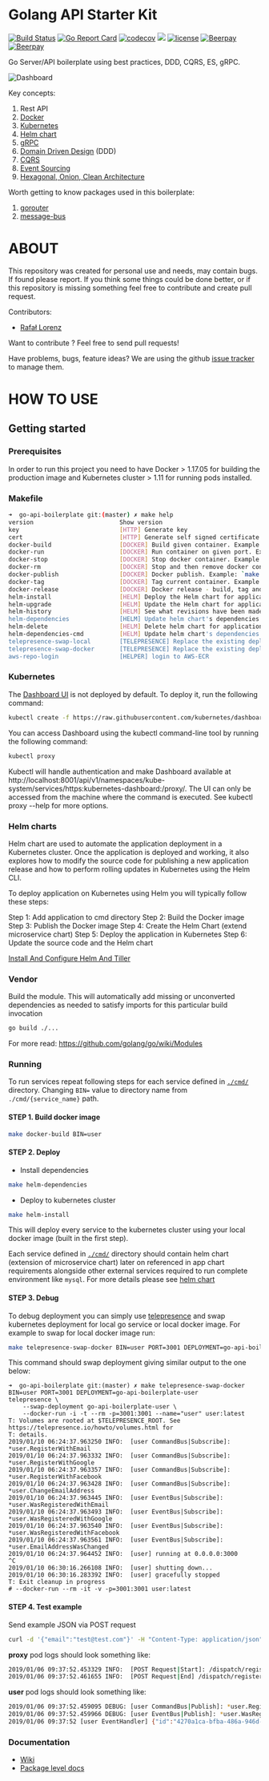 Golang API Starter Kit
================
[![Build Status](https://travis-ci.org/vardius/go-api-boilerplate.svg?branch=master)](https://travis-ci.org/vardius/go-api-boilerplate)
[![Go Report Card](https://goreportcard.com/badge/github.com/vardius/go-api-boilerplate)](https://goreportcard.com/report/github.com/vardius/go-api-boilerplate)
[![codecov](https://codecov.io/gh/vardius/go-api-boilerplate/branch/master/graph/badge.svg)](https://codecov.io/gh/vardius/go-api-boilerplate)
[![](https://godoc.org/github.com/vardius/go-api-boilerplate?status.svg)](http://godoc.org/github.com/vardius/go-api-boilerplate)
[![license](https://img.shields.io/github/license/mashape/apistatus.svg)](https://github.com/vardius/go-api-boilerplate/blob/master/LICENSE.md)
[![Beerpay](https://beerpay.io/vardius/go-api-boilerplate/badge.svg?style=beer-square)](https://beerpay.io/vardius/go-api-boilerplate)
[![Beerpay](https://beerpay.io/vardius/go-api-boilerplate/make-wish.svg?style=flat-square)](https://beerpay.io/vardius/go-api-boilerplate?focus=wish)

Go Server/API boilerplate using best practices, DDD, CQRS, ES, gRPC.

![Dashboard](../master/.github/kubernetes-dashboard.png)

Key concepts:
1. Rest API
2. [Docker](https://www.docker.com/what-docker)
3. [Kubernetes](https://kubernetes.io/)
4. [Helm chart](https://helm.sh/)
5. [gRPC](https://grpc.io/docs/)
6. [Domain Driven Design](https://en.wikipedia.org/wiki/Domain-driven_design)  (DDD)
7. [CQRS](https://martinfowler.com/bliki/CQRS.html)
8. [Event Sourcing](https://martinfowler.com/eaaDev/EventSourcing.html)
9. [Hexagonal, Onion, Clean Architecture](https://herbertograca.com/2017/11/16/explicit-architecture-01-ddd-hexagonal-onion-clean-cqrs-how-i-put-it-all-together/)

Worth getting to know packages used in this boilerplate:
1. [gorouter](https://github.com/vardius/gorouter)
2. [message-bus](https://github.com/vardius/message-bus)

ABOUT
==================================================
This repository was created for personal use and needs, may contain bugs. If found please report. If you think some things could be done better, or if this repository is missing something feel free to contribute and create pull request.

Contributors:

* [Rafał Lorenz](http://rafallorenz.com)

Want to contribute ? Feel free to send pull requests!

Have problems, bugs, feature ideas?
We are using the github [issue tracker](https://github.com/vardius/go-api-boilerplate/issues) to manage them.

HOW TO USE
==================================================

## Getting started
### Prerequisites
In order to run this project you need to have Docker > 1.17.05 for building the production image and Kubernetes cluster > 1.11 for running pods installed.
### Makefile
```bash
➜  go-api-boilerplate git:(master) ✗ make help
version                        Show version
key                            [HTTP] Generate key
cert                           [HTTP] Generate self signed certificate
docker-build                   [DOCKER] Build given container. Example: `make docker-build BIN=user`
docker-run                     [DOCKER] Run container on given port. Example: `make docker-run BIN=user PORT=3000`
docker-stop                    [DOCKER] Stop docker container. Example: `make docker-stop BIN=user`
docker-rm                      [DOCKER] Stop and then remove docker container. Example: `make docker-rm BIN=user`
docker-publish                 [DOCKER] Docker publish. Example: `make docker-publish BIN=user REGISTRY=https://your-registry.com`
docker-tag                     [DOCKER] Tag current container. Example: `make docker-tag BIN=user REGISTRY=https://your-registry.com`
docker-release                 [DOCKER] Docker release - build, tag and push the container. Example: `make docker-release BIN=user REGISTRY=https://your-registry.com`
helm-install                   [HELM] Deploy the Helm chart for application. Example: `make helm-install`
helm-upgrade                   [HELM] Update the Helm chart for application. Example: `make helm-upgrade`
helm-history                   [HELM] See what revisions have been made to the application's helm chart. Example: `make helm-history`
helm-dependencies              [HELM] Update helm chart's dependencies for application. Example: `make helm-dependencies`
helm-delete                    [HELM] Delete helm chart for application. Example: `make helm-delete`
helm-dependencies-cmd          [HELM] Update helm chart's dependencies for microservice. Example: `make helm-dependencies-cmd BIN=user`
telepresence-swap-local        [TELEPRESENCE] Replace the existing deployment with the Telepresence proxy for local process. Example: `make telepresence-swap-local BIN=user PORT=3000 DEPLOYMENT=go-api-boilerplate-user`
telepresence-swap-docker       [TELEPRESENCE] Replace the existing deployment with the Telepresence proxy for local docker image. Example: `make telepresence-swap-docker BIN=user PORT=3000 DEPLOYMENT=go-api-boilerplate-user`
aws-repo-login                 [HELPER] login to AWS-ECR
```
### Kubernetes
The [Dashboard UI](https://kubernetes.io/docs/tasks/access-application-cluster/web-ui-dashboard/) is not deployed by default. To deploy it, run the following command:
```bash
kubectl create -f https://raw.githubusercontent.com/kubernetes/dashboard/master/aio/deploy/recommended/kubernetes-dashboard.yaml
```
You can access Dashboard using the kubectl command-line tool by running the following command:
```bash
kubectl proxy
```
Kubectl will handle authentication and make Dashboard available at http://localhost:8001/api/v1/namespaces/kube-system/services/https:kubernetes-dashboard:/proxy/.
The UI can only be accessed from the machine where the command is executed. See kubectl proxy --help for more options.
### Helm charts
Helm chart are used to automate the application deployment in a Kubernetes cluster. Once the application is deployed and working, it also explores how to modify the source code for publishing a new application release and how to perform rolling updates in Kubernetes using the Helm CLI.

To deploy application on Kubernetes using Helm you will typically follow these steps:

Step 1: Add application to cmd directory
Step 2: Build the Docker image
Step 3: Publish the Docker image
Step 4: Create the Helm Chart (extend microservice chart)
Step 5: Deploy the application in Kubernetes
Step 6: Update the source code and the Helm chart

[Install And Configure Helm And Tiller](https://docs.bitnami.com/kubernetes/get-started-kubernetes/#step-4-install-helm-and-tiller)
### Vendor
Build the module. This will automatically add missing or unconverted dependencies as needed to satisfy imports for this particular build invocation
```bash
go build ./...
```
For more read: https://github.com/golang/go/wiki/Modules
### Running
To run services repeat following steps for each service defined in [`./cmd/`](../master/cmd) directory. Changing `BIN=` value to directory name from `./cmd/{service_name}` path.
#### STEP 1. Build docker image
```bash
make docker-build BIN=user
```
#### STEP 2. Deploy
 - Install dependencies
```bash
make helm-dependencies
```
 - Deploy to kubernetes cluster
```bash
make helm-install
```
This will deploy every service to the kubernetes cluster using your local docker image (built in the first step).

Each service defined in [`./cmd/`](../master/cmd) directory should contain helm chart (extension of microservice chart) later on referenced in app chart requirements alongside other external services required to run complete environment like `mysql`. For more details please see [helm chart](../master/helm/app/requirements.yaml)
#### STEP 3. Debug
To debug deployment you can simply use [telepresence](https://www.telepresence.io/reference/install) and swap kubernetes deployment for local go service or local docker image. For example to swap for local docker image run:
```sh
make telepresence-swap-docker BIN=user PORT=3001 DEPLOYMENT=go-api-boilerplate-user
```
This command should swap deployment giving similar output to the one below:
```
➜  go-api-boilerplate git:(master) ✗ make telepresence-swap-docker BIN=user PORT=3001 DEPLOYMENT=go-api-boilerplate-user
telepresence \
	--swap-deployment go-api-boilerplate-user \
	--docker-run -i -t --rm -p=3001:3001 --name="user" user:latest
T: Volumes are rooted at $TELEPRESENCE_ROOT. See https://telepresence.io/howto/volumes.html for
T: details.
2019/01/10 06:24:37.963250 INFO:  [user CommandBus|Subscribe]: *user.RegisterWithEmail
2019/01/10 06:24:37.963332 INFO:  [user CommandBus|Subscribe]: *user.RegisterWithGoogle
2019/01/10 06:24:37.963357 INFO:  [user CommandBus|Subscribe]: *user.RegisterWithFacebook
2019/01/10 06:24:37.963428 INFO:  [user CommandBus|Subscribe]: *user.ChangeEmailAddress
2019/01/10 06:24:37.963445 INFO:  [user EventBus|Subscribe]: *user.WasRegisteredWithEmail
2019/01/10 06:24:37.963493 INFO:  [user EventBus|Subscribe]: *user.WasRegisteredWithGoogle
2019/01/10 06:24:37.963540 INFO:  [user EventBus|Subscribe]: *user.WasRegisteredWithFacebook
2019/01/10 06:24:37.963561 INFO:  [user EventBus|Subscribe]: *user.EmailAddressWasChanged
2019/01/10 06:24:37.964452 INFO:  [user] running at 0.0.0.0:3000
^C
2019/01/10 06:30:16.266108 INFO:  [user] shutting down...
2019/01/10 06:30:16.283392 INFO:  [user] gracefully stopped
T: Exit cleanup in progress
# --docker-run --rm -it -v -p=3001:3001 user:latest
```
#### STEP 4. Test example
Send example JSON via POST request
```sh
curl -d '{"email":"test@test.com"}' -H "Content-Type: application/json" -X POST http://localhost:3000/users/dispatch/register-user-with-email
```
**proxy** pod logs should look something like:
```sh
2019/01/06 09:37:52.453329 INFO:  [POST Request|Start]: /dispatch/register-user-with-email
2019/01/06 09:37:52.461655 INFO:  [POST Request|End] /dispatch/register-user-with-email 8.2233ms
```
**user** pod logs should look something like:
```sh
2019/01/06 09:37:52.459095 DEBUG: [user CommandBus|Publish]: *user.RegisterWithEmail &{Email:test@test.com}
2019/01/06 09:37:52.459966 DEBUG: [user EventBus|Publish]: *user.WasRegisteredWithEmail {"id":"4270a1ca-bfba-486a-946d-9d7b8a893ea2","email":"test@test.com"}
2019/01/06 09:37:52 [user EventHandler] {"id":"4270a1ca-bfba-486a-946d-9d7b8a893ea2","email":"test@test.com"}
```
### Documentation
* [Wiki](https://github.com/vardius/go-api-boilerplate/wiki)
* [Package level docs](https://godoc.org/github.com/vardius/go-api-boilerplate#pkg-subdirectories)
